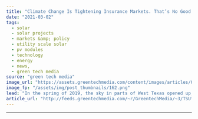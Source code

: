 ```yaml
---
title: "Climate Change Is Tightening Insurance Markets. That’s No Good for the Solar Industry"
date: "2021-03-02"
tags: 
  - solar
  - solar projects
  - markets &amp; policy
  - utility scale solar
  - pv modules
  - technology
  - energy
  - news,
  - green tech media
source: "green tech media"
image_url: "https://assets.greentechmedia.com/content/images/articles/Orsted_Permian_Energy_Solar_Texas_Utility_Scale_XL_Credit_Orsted.png"
image_fp: "/assets/img/post_thumbnails/162.png"
lead: "In the spring of 2019, the sky in parts of West Texas opened up, in some areas dropping hailstones as big as baseballs, according to the National Weather Service. Beyond cracking car windows and damaging rooftops, the hailstorm struck a 180-megawatt  ..."
article_url: "http://feeds.greentechmedia.com/~r/GreentechMedia/~3/TSUfIfe1zYY/climate-change-is-tightening-insurance-markets-thats-no-good-for-the-solar-industry"
---
```


---
